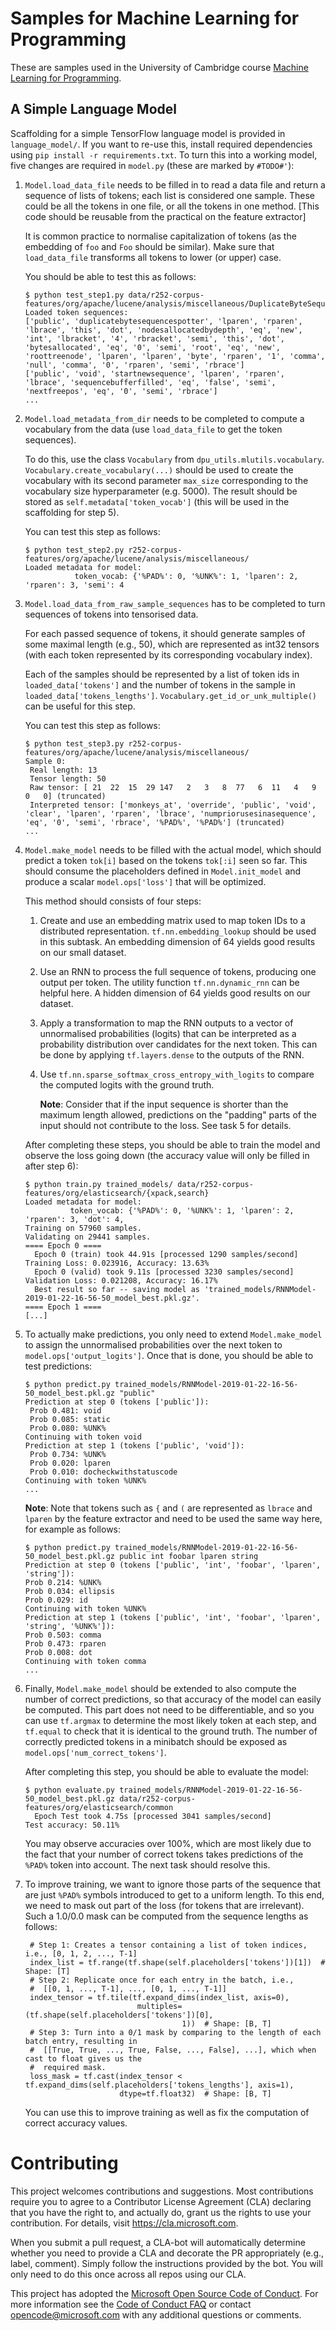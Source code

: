 # Samples for Machine Learning for Programming

These are samples used in the University of Cambridge course 
[Machine Learning for Programming](https://www.cl.cam.ac.uk/teaching/1819/R252/).

## A Simple Language Model

Scaffolding for a simple TensorFlow language model is provided in
`language_model/`.
If you want to re-use this, install required dependencies using
`pip install -r requirements.txt`.
To turn this into a working model, five changes are required in `model.py`
(these are marked by `#TODO#'`):
1. `Model.load_data_file` needs to be filled in to read a data file and 
   return a sequence of lists of tokens; each list is considered one sample.
   These could be all the tokens in one file, or all the tokens in one method.
   [This code should be reusable from the practical on the feature
    extractor]

   It is common practice to normalise capitalization of tokens (as the embedding
   of `foo` and `Foo` should be similar). Make sure that `load_data_file`
   transforms all tokens to lower (or upper) case.

   You should be able to test this as follows:
   ```
   $ python test_step1.py data/r252-corpus-features/org/apache/lucene/analysis/miscellaneous/DuplicateByteSequenceSpotter.java.proto
   Loaded token sequences:
   ['public', 'duplicatebytesequencespotter', 'lparen', 'rparen', 'lbrace', 'this', 'dot', 'nodesallocatedbydepth', 'eq', 'new', 'int', 'lbracket', '4', 'rbracket', 'semi', 'this', 'dot', 'bytesallocated', 'eq', '0', 'semi', 'root', 'eq', 'new', 'roottreenode', 'lparen', 'lparen', 'byte', 'rparen', '1', 'comma', 'null', 'comma', '0', 'rparen', 'semi', 'rbrace']
   ['public', 'void', 'startnewsequence', 'lparen', 'rparen', 'lbrace', 'sequencebufferfilled', 'eq', 'false', 'semi', 'nextfreepos', 'eq', '0', 'semi', 'rbrace']
   ...
   ```
2. `Model.load_metadata_from_dir` needs to be completed to compute a
   vocabulary from the data (use `load_data_file` to get the token
   sequences).
   
   To do this, use the class `Vocabulary` from `dpu_utils.mlutils.vocabulary`.
   `Vocabulary.create_vocabulary(...)` should be used to create the vocabulary
   with its second parameter `max_size` corresponding to the vocabulary size
   hyperparameter (e.g. 5000).
   The result should be stored as `self.metadata['token_vocab']` (this will
   be used in the scaffolding for step 5).

   You can test this step as follows:
   ```
   $ python test_step2.py r252-corpus-features/org/apache/lucene/analysis/miscellaneous/
   Loaded metadata for model:
              token_vocab: {'%PAD%': 0, '%UNK%': 1, 'lparen': 2, 'rparen': 3, 'semi': 4
   ```

3. `Model.load_data_from_raw_sample_sequences` has to be completed to
   turn sequences of tokens into tensorised data.

   For each passed sequence of tokens, it should generate samples of
   some maximal length (e.g., 50), which are represented as int32 tensors
   (with each token represented by its corresponding vocabulary index).

   Each of the samples should be represented by a list of token ids in
   `loaded_data['tokens']` and the number of tokens in the sample in
   `loaded_data['tokens_lengths']`.
   `Vocabulary.get_id_or_unk_multiple()` can be useful for this step.

   You can test this step as follows:
   ```
   $ python test_step3.py r252-corpus-features/org/apache/lucene/analysis/miscellaneous/ 
   Sample 0:
    Real length: 13
    Tensor length: 50
    Raw tensor: [ 21  22  15  29 147   2   3   8  77   6  11   4   9   0   0] (truncated)
    Interpreted tensor: ['monkeys_at', 'override', 'public', 'void', 'clear', 'lparen', 'rparen', 'lbrace', 'numpriorusesinasequence', 'eq', '0', 'semi', 'rbrace', '%PAD%', '%PAD%'] (truncated)
   ...
   ```
  
4. `Model.make_model` needs to be filled with the actual model, which
   should predict a token `tok[i]` based on the tokens `tok[:i]` seen
   so far.
   This should consume the placeholders defined in `Model.init_model` and
   produce a scalar `model.ops['loss']` that will be optimized.

   This method should consists of four steps:
   1. Create and use an embedding matrix used to map token IDs to a 
      distributed representation.
      `tf.nn.embedding_lookup` should be used in this subtask.
      An embedding dimension of 64 yields good results on our small
      dataset.
   2. Use an RNN to process the full sequence of tokens, producing
      one output per token.
      The utility function `tf.nn.dynamic_rnn` can be helpful here.
      A hidden dimension of 64 yields good results on our dataset.
   3. Apply a transformation to map the RNN outputs to a vector of
      unnormalised probabilities (logits) that can be interpreted as
      a probability distribution over candidates for the next token.
      This can be done by applying `tf.layers.dense` to the outputs
      of the RNN.
   4. Use `tf.nn.sparse_softmax_cross_entropy_with_logits` to compare
      the computed logits with the ground truth.

      **Note**: Consider that if the input sequence is shorter than the
      maximum length allowed, predictions on the "padding" parts of the
      input should not contribute to the loss. See task 5 for details.
    
    After completing these steps, you should be able to train the model
    and observe the loss going down (the accuracy value will only be
    filled in after step 6):
    ```
    $ python train.py trained_models/ data/r252-corpus-features/org/elasticsearch/{xpack,search}
    Loaded metadata for model:
              token_vocab: {'%PAD%': 0, '%UNK%': 1, 'lparen': 2, 'rparen': 3, 'dot': 4,
    Training on 57960 samples.
    Validating on 29441 samples.
    ==== Epoch 0 ====
      Epoch 0 (train) took 44.91s [processed 1290 samples/second]
    Training Loss: 0.023916, Accuracy: 13.63%
      Epoch 0 (valid) took 9.11s [processed 3230 samples/second]
    Validation Loss: 0.021208, Accuracy: 16.17%
      Best result so far -- saving model as 'trained_models/RNNModel-2019-01-22-16-56-50_model_best.pkl.gz'.
    ==== Epoch 1 ====
    [...]
    ```

5. To actually make predictions, you only need to extend `Model.make_model` to
   assign the unnormalised probabilities over the next token to
   `model.ops['output_logits']`. Once that is done, you should be able to test
   predictions:
    ```
    $ python predict.py trained_models/RNNModel-2019-01-22-16-56-50_model_best.pkl.gz "public"
    Prediction at step 0 (tokens ['public']):
     Prob 0.481: void
     Prob 0.085: static
     Prob 0.080: %UNK%
    Continuing with token void
    Prediction at step 1 (tokens ['public', 'void']):
     Prob 0.734: %UNK%
     Prob 0.020: lparen
     Prob 0.010: docheckwithstatuscode
    Continuing with token %UNK%
    ...
    ```
   **Note**: Note that tokens such as `{` and `(` are represented as 
    `lbrace` and `lparen` by the feature extractor and need to be used 
    the same way here, for example as follows:
    ```
    $ python predict.py trained_models/RNNModel-2019-01-22-16-56-50_model_best.pkl.gz public int foobar lparen string
    Prediction at step 0 (tokens ['public', 'int', 'foobar', 'lparen', 'string']):
    Prob 0.214: %UNK%
    Prob 0.034: ellipsis
    Prob 0.029: id
    Continuing with token %UNK%
    Prediction at step 1 (tokens ['public', 'int', 'foobar', 'lparen', 'string', '%UNK%']):
    Prob 0.503: comma
    Prob 0.473: rparen
    Prob 0.008: dot
    Continuing with token comma
    ...
    ```

6. Finally, `Model.make_model` should be extended to also compute the number
   of correct predictions, so that accuracy of the model can easily
   be computed. This part does not need to be differentiable, and so
   you can use `tf.argmax` to determine the most likely token at
   each step, and `tf.equal` to check that it is identical to the
   ground truth.
   The number of correctly predicted tokens in a minibatch should be
   exposed as `model.ops['num_correct_tokens']`.

   After completing this step, you should be able to evaluate the model:
    ```
    $ python evaluate.py trained_models/RNNModel-2019-01-22-16-56-50_model_best.pkl.gz data/r252-corpus-features/org/elasticsearch/common
      Epoch Test took 4.75s [processed 3041 samples/second]
    Test accuracy: 50.11%
    ```
   You may observe accuracies over 100%, which are most likely due to
   the fact that your number of correct tokens takes predictions of
   the `%PAD%` token into account. The next task should resolve this.

7. To improve training, we want to ignore those parts of the sequence that are
   just `%PAD%` symbols introduced to get to a uniform length. To this end,
   we need to mask out part of the loss (for tokens that are irrelevant).
   Such a 1.0/0.0 mask can be computed from the sequence lengths as follows:
   ```(python)
    # Step 1: Creates a tensor containing a list of token indices, i.e., [0, 1, 2, ..., T-1]
    index_list = tf.range(tf.shape(self.placeholders['tokens'])[1])  # Shape: [T]
    # Step 2: Replicate once for each entry in the batch, i.e., 
    #  [[0, 1, ..., T-1], ..., [0, 1, ..., T-1]]
    index_tensor = tf.tile(tf.expand_dims(index_list, axis=0),
                            multiples=(tf.shape(self.placeholders['tokens'])[0],
                                      1))  # Shape: [B, T]
    # Step 3: Turn into a 0/1 mask by comparing to the length of each batch entry, resulting in
    #  [[True, True, ..., True, False, ..., False], ...], which when cast to float gives us the
    #  required mask.
    loss_mask = tf.cast(index_tensor < tf.expand_dims(self.placeholders['tokens_lengths'], axis=1),
                        dtype=tf.float32)  # Shape: [B, T]
   ```
   You can use this to improve training as well as fix the computation
   of correct accuracy values.


# Contributing

This project welcomes contributions and suggestions.  Most contributions require you to agree to a
Contributor License Agreement (CLA) declaring that you have the right to, and actually do, grant us
the rights to use your contribution. For details, visit https://cla.microsoft.com.

When you submit a pull request, a CLA-bot will automatically determine whether you need to provide
a CLA and decorate the PR appropriately (e.g., label, comment). Simply follow the instructions
provided by the bot. You will only need to do this once across all repos using our CLA.

This project has adopted the [Microsoft Open Source Code of Conduct](https://opensource.microsoft.com/codeofconduct/).
For more information see the [Code of Conduct FAQ](https://opensource.microsoft.com/codeofconduct/faq/) or
contact [opencode@microsoft.com](mailto:opencode@microsoft.com) with any additional questions or comments.
